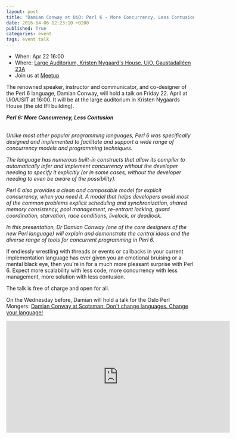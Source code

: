 ```yaml
---
layout: post
title: "Damian Conway at UiO: Perl 6 - More Concurrency, Less Contusion"
date: 2016-04-06 12:23:10 +0200
published: True
categories: event
tags: event talk
---
```


* When: Apr 22 16:00
* Where: [Large Auditorium, Kristen Nygaard's House, UiO, Gaustadalléen 23A](https://maps.google.com/maps?f=q&hl=en&q=Gaustadall%C3%A9en+23A%2C+Oslo%2C+no)
* Join us at [Meetup](https://www.meetup.com/Oslo-pm/events/230167281/)

The renowned speaker, instructor and communicator, and co-designer of the Perl 6 language, Damian Conway, will hold a talk on Friday 22. April at UiO/USIT at 16:00. It will be at the large auditorium in Kristen Nygaards House (the old IFI building).

<i><b>Perl 6: More Concurrency, Less Contusion</b></i>

<br><i>Unlike most other popular programming languages, Perl 6 was specifically designed and implemented to facilitate and support a wide range of concurrency models and programming techniques.<br></i>

<i>The language has numerous built-in constructs that allow its compiler to automatically infer and implement concurrency without the developer needing to specify it explicitly (or in some cases, without the developer needing to even be aware of the possibility).<br></i>

<i>Perl 6 also provides a clean and composable model for explicit concurrency, when you need it. A model that helps developers avoid most of the common problems explicit scheduling and synchronization, shared memory consistency, pool management, re-entrant locking, guard coordination, starvation, race conditions, livelock, or deadlock.<br></i>

<i>In this presentation, Dr Damian Conway (one of the core designers of the new Perl language) will explain and demonstrate the central ideas and the diverse range of tools for concurrent programming in Perl 6.</i>

If endlessly wrestling with threads or events or callbacks in your current implementation language has ever given you an emotional bruising or a mental black eye, then you&#39;re in for a much more pleasant surprise with Perl 6. Expect more scalability with less code, more concurrency with less management, more solution with less contusion.

The talk is free of charge and open for all.

On the Wednesday before, Damian will hold a talk for the Oslo Perl Mongers: <a href="http://www.meetup.com/Oslo-pm/events/230165754/">Damian Conway at Scotsman: Don&#39;t change languages. Change your language!</a>

<iframe class="google-maps" src="https://www.google.com/maps/embed/v1/place?q=q=Gaustadall%C3%A9en+23A%2C+Oslo%2C+no&key=AIzaSyASIjsQVcDWLnkdszZ-yw13Qcs-iFk8Q4Y" width="600" height="300" frameborder="0" allowfullscreen></iframe>
